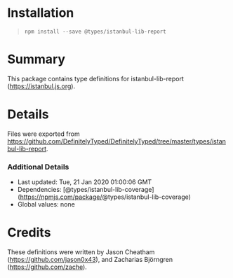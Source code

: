 Installation
============

> `npm install --save @types/istanbul-lib-report`

Summary
=======

This package contains type definitions for istanbul-lib-report (https://istanbul.js.org).

Details
=======

Files were exported from https://github.com/DefinitelyTyped/DefinitelyTyped/tree/master/types/istanbul-lib-report.

### Additional Details

-   Last updated: Tue, 21 Jan 2020 01:00:06 GMT
-   Dependencies: <span class="citation" data-cites="types/istanbul-lib-coverage">\[@types/istanbul-lib-coverage\]</span>(https://npmjs.com/package/<span class="citation" data-cites="types/istanbul-lib-coverage">@types/istanbul-lib-coverage</span>)
-   Global values: none

Credits
=======

These definitions were written by Jason Cheatham (https://github.com/jason0x43), and Zacharias Björngren (https://github.com/zache).
